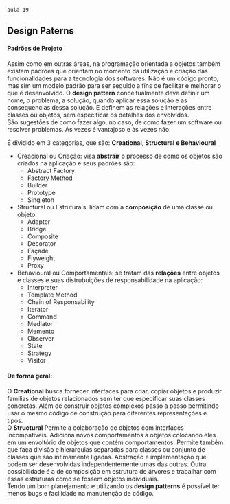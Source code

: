     aula 19
## Design Paterns
#### Padrões de Projeto

Assim como em outras áreas, na programação orientada a objetos também existem padrões que orientam no momento da utilização e criação das funcionalidades para a tecnologia dos softwares. Não é um código pronto, mas sim um modelo padrão para ser seguido a fins de facilitar e melhorar o que é desenvolvido. O **design pattern** conceitualmente deve definir um nome, o problema, a solução, quando aplicar essa solução e as consequencias dessa solução. E definem as relações e interações entre classes ou objetos, sem especificar os detalhes dos envolvidos. <br>
São sugestões de como fazer algo, no caso, de como fazer um software ou resolver problemas.
Ás vezes é vantajoso e às vezes não.


É dividido em 3 categorias, que são: **Creational, Structural e Behavioural**
- Creacional ou Criação: visa **abstrair** o processo de como os objetos são criados na aplicação e seus padrões são:
    - Abstract Factory
    - Factory Method
    - Builder
    - Prototype
    - Singleton
- Structural ou Estruturais: lidam com a **composição** de uma classe ou objeto:
    - Adapter
    - Bridge
    - Composite
    - Decorator
    - Façade
    - Flyweight
    - Proxy
- Behavioural ou Comportamentais: se tratam das **relações** entre objetos e classes e suas distrubuições de responsabilidade na aplicação:
    - Interpreter
    - Template Method
    - Chain of Responsability
    - Iterator
    - Command
    - Mediator
    - Memento
    - Observer
    - State
    - Strategy
    - Visitor


#### De forma geral:
O **Creational** busca fornecer interfaces para criar, copiar objetos e produzir famílias de objetos relacionados sem ter que especificar suas classes concretas. Além de construir objetos complexos passo a passo permitindo usar o mesmo código de construção para diferentes representações e tipos. <br>
O **Structural** Permite a colaboração de objetos com interfaces incompatíveis. Adiciona novos comportamentos a objetos colocando eles em um envoltório de objetos que contém comportamentos. Permite também que faça divisão e hierarquias separadas para classes ou conjunto de classes que são intimamente ligadas. Abstração e implementação que podem ser desenvolvidas independentemente umas das outras. Outra possibilidade é a de composição em estrutura de árvores e trabalhar com essas estruturas como se fossem objetos individuais.<br>
Tendo um bom planejamento e utilizando os **design patterns** é possível ter menos bugs e facilidade na manutenção de código.